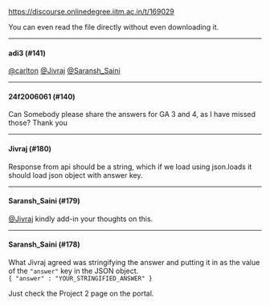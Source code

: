 https://discourse.onlinedegree.iitm.ac.in/t/169029

You can even read the file directly without even downloading it.</p><hr>

<h4>adi3 (#141)</h4>
<p><a class="mention" href="/u/carlton">@carlton</a> <a class="mention" href="/u/jivraj">@Jivraj</a> <a class="mention" href="/u/saransh_saini">@Saransh_Saini</a></p><hr>

<h4>24f2006061 (#140)</h4>
<p>Can Somebody please share the answers for GA 3 and 4, as I have missed those? Thank you</p><hr>

<h4>Jivraj (#180)</h4>
<p>Response from api should be a string, which if we load using json.loads it should load json object with answer key.</p><hr>

<h4>Saransh_Saini (#179)</h4>
<p><a class="mention" href="/u/jivraj">@Jivraj</a> kindly add-in your thoughts on this.</p><hr>

<h4>Saransh_Saini (#178)</h4>
<p>What Jivraj agreed was stringifying the answer and putting it in as the value of the <code>"answer"</code> key in the JSON object.<br/>
<code>{ "answer" : "YOUR_STRINGIFIED_ANSWER" }</code></p>
<p>Just check the Project 2 page on the portal.